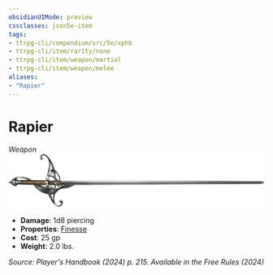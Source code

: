 ```yaml
---
obsidianUIMode: preview
cssclasses: json5e-item
tags:
- ttrpg-cli/compendium/src/5e/xphb
- ttrpg-cli/item/rarity/none
- ttrpg-cli/item/weapon/martial
- ttrpg-cli/item/weapon/melee
aliases: 
- "Rapier"
---
```

# Rapier
*Weapon*  
![](3-Mechanics/CLI/items/img/rapier.webp#right)

- **Damage**: 1d8 piercing
- **Properties**: [Finesse](3-Mechanics/CLI/rules/item-properties.md#Finesse)
- **Cost**: 25 gp
- **Weight**: 2.0 lbs.

*Source: Player's Handbook (2024) p. 215. Available in the Free Rules (2024)*
